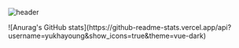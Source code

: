 ![header](https://capsule-render.vercel.app/api?color=auto&type=Waving&text=Hello!&animation=fadeIn&fontSize=40&fontColor=000000)

<div id = "github-stats">
    ![Anurag's GitHub stats](https://github-readme-stats.vercel.app/api?username=yukhayoung&show_icons=true&theme=vue-dark)
</div>

